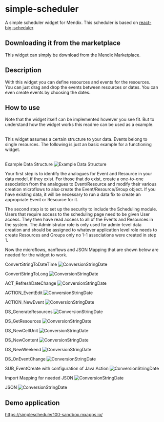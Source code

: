 # simple-scheduler

A simple scheduler widget for Mendix. This scheduler is based on [react-big-scheduler](https://github.com/StephenChou1017/react-big-scheduler).

## Downloading it from the marketplace

This widget can simply be download from the Mendix Marketplace.

## Description

With this widget you can define resources and events for the resources. You can just drag and drop the events between resources or dates. You can even create events by choosing the dates.

## How to use

Note that the widget itself can be implemented however you see fit. But to understand how the widget works this readme can be used as a example. <br /><br />

This widget assumes a certain structure to your data. Events belong to single resources. The following is just an basic example for a functioning widget. <br /><br />

Example Data Structure
![Example Data Structure](https://github.com/DevrimBaran/SimpleScheduler/blob/main/screenshots/Screenshot%20(41).png) <br />

Your first step is to identify the analogues for Event and Resource in your data model, if they exist. For those that do exist, create a one-to-one association from the analogues to Event/Resource and modify their various creation microflows to also create the Event/Resource/Group object. If you have existing data, it will be necessary to run a data fix to create an appropriate Event or Resource for it. <br />

The second step is to set up the security to include the Scheduling module. Users that require access to the scheduling page need to be given User access. They then have read access to all of the Events and Resources in the system. The Administrator role is only used for admin-level data creation and should be assigned to whatever application level role needs to create Resources and Groups only no 1-1 associations were created in step 1. <br />

Now the microflows, nanflows and JSON Mapping that are shown below are needed for the widget to work.<br />

ConvertStringToDateTime
![ConversionStringDate](https://github.com/DevrimBaran/SimpleScheduler/blob/main/screenshots/Screenshot%20(42).png) <br />

ConvertStringToLong
![ConversionStringDate](https://github.com/DevrimBaran/SimpleScheduler/blob/main/screenshots/Screenshot%20(43).png) <br />

ACT_RefreshDateChange
![ConversionStringDate](https://github.com/DevrimBaran/SimpleScheduler/blob/main/screenshots/Screenshot%20(44).png) <br />

ACTION_EventEdit
![ConversionStringDate](https://github.com/DevrimBaran/SimpleScheduler/blob/main/screenshots/Screenshot%20(45).png) <br />

ACTION_NewEvent
![ConversionStringDate](https://github.com/DevrimBaran/SimpleScheduler/blob/main/screenshots/Screenshot%20(46).png) <br />

DS_GenerateResources
![ConversionStringDate](https://github.com/DevrimBaran/SimpleScheduler/blob/main/screenshots/Screenshot%20(47).png) <br />

DS_GetResources
![ConversionStringDate](https://github.com/DevrimBaran/SimpleScheduler/blob/main/screenshots/Screenshot%20(48).png) <br />

DS_NewCellUnit
![ConversionStringDate](https://github.com/DevrimBaran/SimpleScheduler/blob/main/screenshots/Screenshot%20(49).png) <br />

DS_NewContent
![ConversionStringDate](https://github.com/DevrimBaran/SimpleScheduler/blob/main/screenshots/Screenshot%20(50).png) <br />

DS_NewWeekend
![ConversionStringDate](https://github.com/DevrimBaran/SimpleScheduler/blob/main/screenshots/Screenshot%20(51).png) <br />

DS_OnEventChange
![ConversionStringDate](https://github.com/DevrimBaran/SimpleScheduler/blob/main/screenshots/Screenshot%20(52).png) <br />

SUB_EventCreate with configuration of Java Action
![ConversionStringDate](https://github.com/DevrimBaran/SimpleScheduler/blob/main/screenshots/Screenshot%20(56).png) <br />

Import Mapping for needed JSON
![ConversionStringDate](https://github.com/DevrimBaran/SimpleScheduler/blob/main/screenshots/Screenshot%20(54).png) <br />

JSON
![ConversionStringDate](https://github.com/DevrimBaran/SimpleScheduler/blob/main/screenshots/Screenshot%20(55).png) <br />

## Demo application

https://simplescheduler100-sandbox.mxapps.io/
